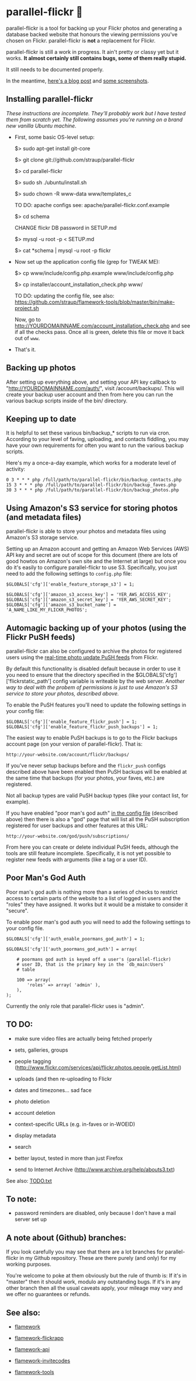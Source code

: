parallel-flickr 🐼
==
  
parallel-flickr is a tool for backing up your Flickr photos and generating a database backed website that honours the viewing permissions you've chosen on Flickr. parallel-flickr is **not** a replacement for Flickr.

parallel-flickr is still a work in progress. It ain't pretty or classy yet but it works. **It almost certainly still contains bugs, some of them really stupid.**

It still needs to be documented properly.

In the meantime, [here's a blog post](http://www.aaronland.info/weblog/2011/10/14/pixelspace/#parallel-flickr) and [some screenshots](http://www.flickr.com/photos/straup/tags/parallelflickr/).

Installing parallel-flickr
--

_These instructions are incomplete. They'll probably work but I have tested them from scratch yet. The following assumes you're running on a brand new vanilla Ubuntu machine._

* First, some basic OS-level setup:

	$> sudo apt-get install git-core

	$> git clone git://github.com/straup/parallel-flickr

	$> cd parallel-flickr

	$> sudo sh ./ubuntu/install.sh

	$> sudo chown -R www-data www/templates_c

	TO DO: apache configs
  see: apache/parallel-flickr.conf.example

  $> cd schema

  CHANGE flickr DB password in SETUP.md

  $> mysql -u root -p < SETUP.md

  $> cat *schema | mysql -u root -p flickr

* Now set up the application config file (grep for TWEAK ME):

	$> cp www/include/config.php.example www/include/config.php

	$> cp installer/account_installation_check.php www/

	TO DO: updating the config file, see also: https://github.com/straup/flamework-tools/blob/master/bin/make-project.sh 

	Now, go to http://YOURDOMAINNAME.com/account_installation_check.php and see if all the checks pass. Once all is green, delete this file or move it back out of `www`.

* That's it.

Backing up photos
--
After setting up everything above, and setting your API key callback to "http://YOURDOMAINNAME.com/auth/", visit /account/backups/. This will
create your backup user account and then from here you can run the various backup scripts inside of the bin/ directory. 

Keeping up to date
--
It is helpful to set these various bin/backup_* scripts to run via cron. According to your level of faving, uploading, and contacts fiddling, you may have your own requirements for often you want to run the various backup scripts.

Here's my a once-a-day example, which works for a moderate level of activity:

    0 3 * * * php /full/path/to/parallel-flickr/bin/backup_contacts.php
    15 3 * * * php /full/path/to/parallel-flickr/bin/backup_faves.php
    30 3 * * * php /full/path/to/parallel-flickr/bin/backup_photos.php

Using Amazon's S3 service for storing photos (and metadata files)
--

parallel-flickr is able to store your photos and metadata files using Amazon's
S3 storage service.

Setting up an Amazon account and getting an Amazon Web Services (AWS) API key
and secret are out of scope for this document (there are lots of good howtos on
Amazon's own site and the Internet at large) but once you do it's easily to
configure parallel-flickr to use S3. Specifically, you just need to add the
following settings to `config.php` file:

	$GLOBALS['cfg']['enable_feature_storage_s3'] = 1;

	$GLOBALS['cfg']['amazon_s3_access_key'] = 'YER_AWS_ACCESS_KEY';
	$GLOBALS['cfg']['amazon_s3_secret_key'] = 'YER_AWS_SECRET_KEY';
	$GLOBALS['cfg']['amazon_s3_bucket_name'] = 'A_NAME_LIKE_MY_FLICKR_PHOTOS';

Automagic backing up of your photos (using the Flickr PuSH feeds)
--

parallel-flickr can also be configured to archive the photos for registered users
using the [real-time photo update PuSH feeds](http://code.flickr.com/blog/2011/06/30/dont-be-so-pushy/)
from Flickr.

By default this functionality is disabled  default because in order to use it
you need to ensure that the directory specified in the
$GLOBALS['cfg']['flickrstatic_path'] config variable is writeable by the web
server. _Another way to deal with the probem of permissions is just to use Amazon's S3
service to store your photos, described above._

To enable the PuSH features you'll need to update the following settings in your
config file: 

	$GLOBALS['cfg']['enable_feature_flickr_push'] = 1;
	$GLOBALS['cfg']['enable_feature_flickr_push_backups'] = 1;	

The easiest way to enable PuSH backups is to go to the Flickr backups account
page (on your version of parallel-flickr). That is:

	http://your-website.com/account/flickr/backups/

If you've never setup backups before and the `flickr_push` configs described
above have been enabled then PuSH backups will be enabled at the same time that
backups (for your photos, your faves, etc.) are registered.

Not all backup types are valid PuSH backup types (like your contact list, for
example).

If you have enabled "poor man's god auth"
[in the config file](https://github.com/straup/parallel-flickr/blob/master/www/include/config.php.example) 
 (described above) then there is also a "god" page that will list all the PuSH subscription
registered for user backups and other features at this URL:

	http://your-website.com/god/push/subscriptions/

From here you can create or delete individual PuSH feeds, although the tools are
still feature incomplete. Specifically, it is not yet possible to register new
feeds with arguments (like a tag or a user ID).

Poor Man's God Auth
--

Poor man's god auth is nothing more than a series of checks to restrict access
to certain parts of the website to a list of logged in users and the "roles"
they have assigned. It works but it would be a mistake to consider it "secure". 

To enable poor man's god auth you will need to add the following settings to
your config file.

	$GLOBALS['cfg']['auth_enable_poormans_god_auth'] = 1;

	$GLOBALS['cfg']['auth_poormans_god_auth'] = array(

		# poormans god auth is keyed off a user's (parallel-flickr)
		# user ID, that is the primary key in the `db_main:Users`
		# table

		100 => array(
		 	'roles' => array( 'admin' ),
		),
	);

Currently the only role that parallel-flickr uses is "admin".

TO DO:
--

* make sure video files are actually being fetched properly

* sets, galleries, groups

* people tagging (http://www.flickr.com/services/api/flickr.photos.people.getList.html)

* uploads (and then re-uploading to Flickr

* dates and timezones... sad face

* photo deletion

* account deletion

* context-specific URLs (e.g. in-faves or in-WOEID)

* display metadata

* search

* better layout, tested in more than just Firefox

* send to Internet Archive (http://www.archive.org/help/abouts3.txt)

See also: [TODO.txt](https://github.com/straup/parallel-flickr/blob/master/TODO.txt)

To note:
--

* password reminders are disabled, only because I don't have a mail server set up

A note about (Github) branches:
--

If you look carefully you may see that there are a lot branches for
parallel-flickr in my Github repository. These are there purely (and only) for
my working purposes.

You're welcome to poke at them obviously but the rule of thumb is: If it's in
"master" then it should work, modulo any outstanding bugs. If it's in any other
branch then all the usual caveats apply, your mileage may vary and we offer no
guarantees or refunds.

See also:
--

* [flamework](https://github.com/straup/flamework)

* [flamework-flickrapp](https://github.com/straup/flamework-flickrapp)

* [flamework-api](https://github.com/straup/flamework-api)

* [flamework-invitecodes](https://github.com/straup/flamework-invitecodes)

* [flamework-tools](https://github.com/straup/flamework-tools)
